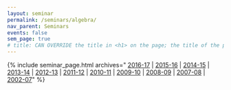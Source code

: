 ```yaml
---
layout: seminar
permalink: /seminars/algebra/
nav_parent: Seminars
events: false
sem_page: true
# title: CAN OVERRIDE the title in <h1> on the page; the title of the page itself is hardcoded from seminars.yml
---
```


{% include seminar_page.html archives="
  [2016-17]({{site.url}}/seminars/algebra/2016-17/) \|
  [2015-16]({{site.url}}/seminars/algebra/2015-16/) \|
  [2014-15]({{site.url}}/seminars/algebra/2014-15/) \|
  [2013-14]({{site.url}}/seminars/algebra/2013-14/) \|
  [2012-13]({{site.url}}/seminars/algebra/2012-13/) \|
  [2011-12]({{site.url}}/seminars/algebra/2011-12/) \|
  [2010-11]({{site.url}}/seminars/algebra/2010-11/) \|
  [2009-10]({{site.url}}/seminars/algebra/2009-10/) \|
  [2008-09]({{site.url}}/seminars/algebra/2008-09/) \|
  [2007-08]({{site.url}}/seminars/algebra/2007-08/) \|
  [2002-07]({{site.url}}/seminars/algebra/AlgSeminarOld/)"
%}
